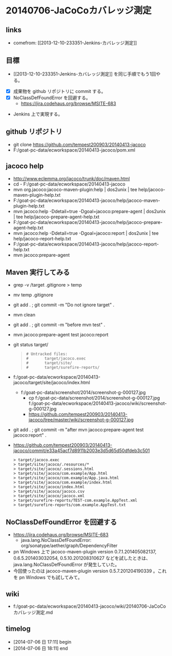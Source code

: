 # 20140706-JaCoCoカバレッジ測定 #

## links ##

- comefrom: [[2013-12-10-233351-Jenkins-カバレッジ測定]]

## 目標 ##

- [[2013-12-10-233351-Jenkins-カバレッジ測定]] を同じ手順でもう1回やる。
- [X] 成果物を github リポジトリに commit する。
- [X] NoClassDefFoundError を回避する。
    - https://jira.codehaus.org/browse/MSITE-683
- Jenkins 上で実現する。

## github リポジトリ ##

- git clone https://github.com/tempest200903/20140413-jacoco
- F:/goat-pc-data/ecworkspace/20140413-jacoco/pom.xml

## jacoco help ##
- http://www.eclemma.org/jacoco/trunk/doc/maven.html
- cd - F:/goat-pc-data/ecworkspace/20140413-jacoco
- mvn org.jacoco:jacoco-maven-plugin:help | dos2unix | tee help/jacoco-maven-plugin-help.txt
- F:/goat-pc-data/ecworkspace/20140413-jacoco/help/jacoco-maven-plugin-help.txt
- mvn jacoco:help -Ddetail=true -Dgoal=jacoco:prepare-agent | dos2unix | tee help/jacoco-prepare-agent-help.txt
- F:/goat-pc-data/ecworkspace/20140413-jacoco/help/jacoco-prepare-agent-help.txt
- mvn jacoco:help -Ddetail=true -Dgoal=jacoco:report | dos2unix | tee help/jacoco-report-help.txt
- F:/goat-pc-data/ecworkspace/20140413-jacoco/help/jacoco-report-help.txt
- mvn jacoco:prepare-agent

## Maven 実行してみる ##

- grep -v /target .gitignore > temp
- mv temp .gitignore
- git add . ; git commit -m "Do not ignore target" .
- mvn clean
- git add . ; git commit -m "before mvn test" .
- mvn jacoco:prepare-agent test jacoco:report
- git status target/

    > ```
    > # Untracked files:
    > #       target/jacoco.exec
    > #       target/site/
    > #       target/surefire-reports/
    > ```

- f:/goat-pc-data/ecworkspace/20140413-jacoco/target/site/jacoco/index.html
    - f:/goat-pc-data/screenshot/2014/screenshot-g-000127.jpg
        - cp f:/goat-pc-data/screenshot/2014/screenshot-g-000127.jpg f:/goat-pc-data/ecworkspace/20140413-jacoco/wiki/screenshot-g-000127.jpg
        - https://github.com/tempest200903/20140413-jacoco/tree/master/wiki/screenshot-g-000127.jpg
- git add . ; git commit -m "after mvn jacoco:prepare-agent test jacoco:report" .
- https://github.com/tempest200903/20140413-jacoco/commit/e33a45acf7d8911b2003e3d5d65d50dfdeb3c501

    ```
    > target/jacoco.exec
    > target/site/jacoco/.resources/*
    > target/site/jacoco/.sessions.html
    > target/site/jacoco/com.example/App.html
    > target/site/jacoco/com.example/App.java.html
    > target/site/jacoco/com.example/index.html
    > target/site/jacoco/index.html
    > target/site/jacoco/jacoco.csv
    > target/site/jacoco/jacoco.xml
    > target/surefire-reports/TEST-com.example.AppTest.xml
    > target/surefire-reports/com.example.AppTest.txt
    ```

## NoClassDefFoundError を回避する ##

- https://jira.codehaus.org/browse/MSITE-683
    - java.lang.NoClassDefFoundError: org/sonatype/aether/graph/DependencyFilter
- pn Windows 上で jacoco-maven-plugin version 0.7.1.201405082137, 0.6.5.201403032054, 0.5.10.201208310627 などを試したときは、 java.lang.NoClassDefFoundError が発生していた。
- 今回使ったのは jacoco-maven-plugin version 0.5.7.201204190339 。これを pn Windows でも試してみて。

## wiki ##

- f:/goat-pc-data/ecworkspace/20140413-jacoco/wiki/20140706-JaCoCoカバレッジ測定.md

## timelog ##

- [2014-07-06 日 17:11] begin
- [2014-07-06 日 18:11] end
